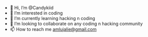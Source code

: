 - 👋 Hi, I’m @Candykiid
- 👀 I’m interested in coding
- 🌱 I’m currently learning hacking n coding
- 💞️ I’m looking to collaborate on any coding n hacking community
- 📫 How to reach me amlujalie@gmail.com

<!---
Candykiid/Candykiid is a ✨ special ✨ repository because its `README.md` (this file) appears on your GitHub profile.
You can click the Preview link to take a look at your changes.
--->

